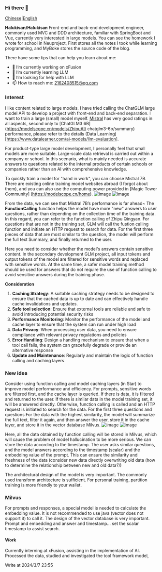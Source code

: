 ### Hi there 👋
[Chinese](https://github.com/Halukisan/Halukisan/blob/main/README.md)|[English]()

**Halukisan/Halukisan** Front-end and back-end development engineer, commonly used MVC and DDD architecture, familiar with SpringBoot and Vue, currently very interested in large models. You can see the homework I wrote for school in Neuproject, First stores all the notes I took while learning programming, and MyBoke stores the source code of the blog.

There have some tips that can help you learn about me:
- 🔭 I’m currently working on xFusion
- 🌱 I’m currently learning LLM
- 🤔 I’m looking for help with LLM
- 📫 How to reach me: 2162408515@qq.com

### **Interest**

I like content related to large models. I have tried calling the ChatGLM large model API to develop a project with front-end and back-end separation. I want to train a large (small) model myself.
[Mistral](https://modelscope.cn/models/TabbyML/Mistral-7B/summary) has very good ratings in all aspects, second only to [ChatGLM3 6B](https://modelscope.cn/models/ZhipuAI/ chatglm3-6b/summary) performance, please refer to the details
(Data Learning) [https://www.datalearner.com/ai-models/llm-evaluation].

For product-type large model development, I personally feel that small models are more suitable. Large-scale data retrieval is carried out within a company or school. In this scenario, what is mainly needed is accurate answers to questions related to the internal products of certain schools or companies rather than an AI with comprehensive knowledge.

To quickly train a model for "hand in work", you can choose Mistral 7B. There are existing online training model websites abroad (I forgot about them), and you can also use the computing power provided in [Magic Tower Community] (https://modelscope.cn/home).
![image](https://github.com/Halukisan/Halukisan/assets/102407304/7808aaae-58c7-458e-a40e-91ce0027648a)
![image](https://github.com/Halukisan/Halukisan/assets/102407304/97c321ba-e697-40d7-831a-30157f937b89)

From the data, we can see that Mistral 7B’s performance is far ahead~
The **FunctionCalling** function helps the model have more "new" answers to user questions, rather than depending on the collection time of the training data. In this regard, you can refer to the function calling of Zhipu Qingyan. For questions that are not in the training set, GLM will call the fustion calling function and initiate an HTTP request to search for data. For the first three pieces of data that are most similar to the question, the model will perform the full text Summary, and finally returned to the user.

Here you need to consider whether the model's answers contain sensitive content. In the secondary development GLM project, all input tokens and output tokens of the model are filtered for sensitive words and replaced with sensitive words. At the same time, a safer model training method should be used for answers that do not require the use of function calling to avoid sensitive answers during the training phase.

**Consideration**
1. **Caching Strategy**: A suitable caching strategy needs to be designed to ensure that the cached data is up to date and can effectively handle cache invalidations and updates.
2. **Safe tool selection**: Ensure that external tools are reliable and safe to avoid introducing potential security risks
3. **Performance Monitoring**: Monitor the performance of the model and cache layer to ensure that the system can run under high load
4. **Data Privacy**: When processing user data, you need to ensure compliance with relevant privacy regulations and policies
5. **Error Handling**: Design a handling mechanism to ensure that when a tool call fails, the system can gracefully degrade or provide an alternative response
6. **Update and Maintenance**: Regularly and maintain the logic of function calling and caching layers

### **New idea**
Consider using function calling and model caching layers (in Star) to improve model performance and efficiency. For prompts, sensitive words are filtered first, and the cache layer is queried. If there is data, it is filtered and returned to the user. If there is similar data in the model training set, it will be answered directly. Otherwise, function calling is called and an HTTP request is initiated to search for the data. For the first three questions and questions For the data with the highest similarity, the model will summarize the full text, filter it again, and then answer the user, store it in the cache layer, and store it in the vector database Milvus.
![image](https://github.com/Halukisan/Halukisan/assets/102407304/d7799d0d-adb6-4895-9b0d-1b439d350585)
![image](https://github.com/Halukisan/Halukisan/assets/102407304/9038584a-e4df-4557-804f-e8732304a96c)

Here, all the data obtained by function calling will be stored in Milvus, which will cause the problem of model hallucination to be more serious. We can store the data according to the timestamp. The user asks similar questions, and the model answers according to the timestamp (scalar) and the embedding value of the prompt. This can ensure the similarity and freshness of the data (consider new data directly overwriting old data (how to determine the relationship between new and old data?))

The architectural design of the model is very important. The commonly used transform architecture is sufficient. For personal training, partition training is more friendly to your wallet.

### Milvus
For prompts and responses, a special model is needed to calculate the embedding value. It is not recommended to use java (vector does not support it) to call it. The design of the vector database is very important. Prompt and embedding and answer and timestamp... set the scalar timestamp to assist search.

#### Work
Currently interning at xFusion, assisting in the implementation of AI. Processed the data, studied and investigated the tool framework model,

Write at 2024/3/7 23:55

